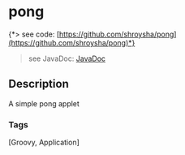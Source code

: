 # pong
{*> see code: [https://github.com/shroysha/pong](https://github.com/shroysha/pong)*}
> see JavaDoc: [JavaDoc](docs/javadoc/index.html)

## Description
A simple pong applet

### Tags
[Groovy, Application]
